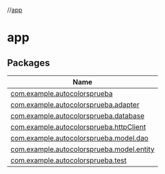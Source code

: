 //[app](index.md)

# app

## Packages

| Name |
|---|
| [com.example.autocolorsprueba](app/com.example.autocolorsprueba/index.md) |
| [com.example.autocolorsprueba.adapter](app/com.example.autocolorsprueba.adapter/index.md) |
| [com.example.autocolorsprueba.database](app/com.example.autocolorsprueba.database/index.md) |
| [com.example.autocolorsprueba.httpClient](app/com.example.autocolorsprueba.httpClient/index.md) |
| [com.example.autocolorsprueba.model.dao](app/com.example.autocolorsprueba.model.dao/index.md) |
| [com.example.autocolorsprueba.model.entity](app/com.example.autocolorsprueba.model.entity/index.md) |
| [com.example.autocolorsprueba.test](app/com.example.autocolorsprueba.test/index.md) |

